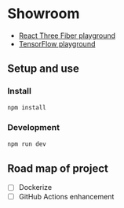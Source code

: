 # Showroom

- [React Three Fiber playground](https://jyunhanlin.github.io/showroom/r3f-playground/)
- [TensorFlow playground](https://jyunhanlin.github.io/showroom/tf-playground/)

## Setup and use

### Install

```sh
npm install
```

### Development

```sh
npm run dev
```

## Road map of project

- [ ] Dockerize
- [ ] GitHub Actions enhancement
